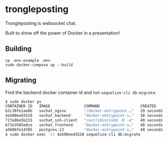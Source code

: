 # trongleposting

Trongleposting is websocket chat.

Built to show off the power of Docker in a presentation!

## Building

```
cp .env.example .env
sudo docker-compose up --build
```

## Migrating

Find the backend docker container id and run `sequelize-cli db:migrate`:

```bash
$ sudo docker ps
CONTAINER ID   IMAGE               COMMAND                  CREATED          STATUS          PORTS                                       NAMES
b2c38fe1ae8b   sochat_nginx        "/docker-entrypoint.…"   29 seconds ago   Up 28 seconds   0.0.0.0:80->80/tcp, :::80->80/tcp           sochat_nginx_1
4a500eed3528   sochat_backend      "docker-entrypoint.s…"   38 seconds ago   Up 34 seconds   0.0.0.0:8000->8000/tcp, :::8000->8000/tcp   backend
71fe86e5b215   sochat_ssh-client   "/usr/sbin/sshd -D -e"   40 seconds ago   Up 37 seconds   0.0.0.0:2222->22/tcp, :::2222->22/tcp       sochat_ssh-client_1
671e3585edce   sochat_frontend     "docker-entrypoint.s…"   40 seconds ago   Up 29 seconds   0.0.0.0:3000->3000/tcp, :::3000->3000/tcp   sochat_frontend_1
a5606fe14f05   postgres:13         "docker-entrypoint.s…"   40 seconds ago   Up 37 seconds   0.0.0.0:5432->5432/tcp, :::5432->5432/tcp   db
$ sudo docker exec -it 4a500eed3528 sequelize-cli db:migrate
```
